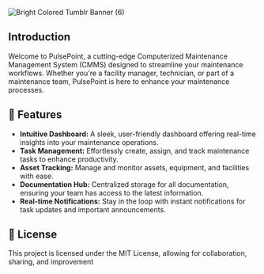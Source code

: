 ![Bright Colored Tumblr Banner (6)](https://github.com/oeisthename/PulsePoint-CMMS/assets/128553335/2ef41cd3-b836-4498-807a-08f485ddea6c)


## Introduction

Welcome to PulsePoint, a cutting-edge Computerized Maintenance Management System (CMMS) designed to streamline your maintenance workflows. Whether you're a facility manager, technician, or part of a maintenance team, PulsePoint is here to enhance your maintenance processes. 


## 🌟 Features

- **Intuitive Dashboard:** A sleek, user-friendly dashboard offering real-time insights into your maintenance operations.
- **Task Management:** Effortlessly create, assign, and track maintenance tasks to enhance productivity.
- **Asset Tracking:** Manage and monitor assets, equipment, and facilities with ease.
- **Documentation Hub:** Centralized storage for all documentation, ensuring your team has access to the latest information.
- **Real-time Notifications:** Stay in the loop with instant notifications for task updates and important announcements.


## 📝 License

This project is licensed under the MIT License, allowing for collaboration, sharing, and improvement
